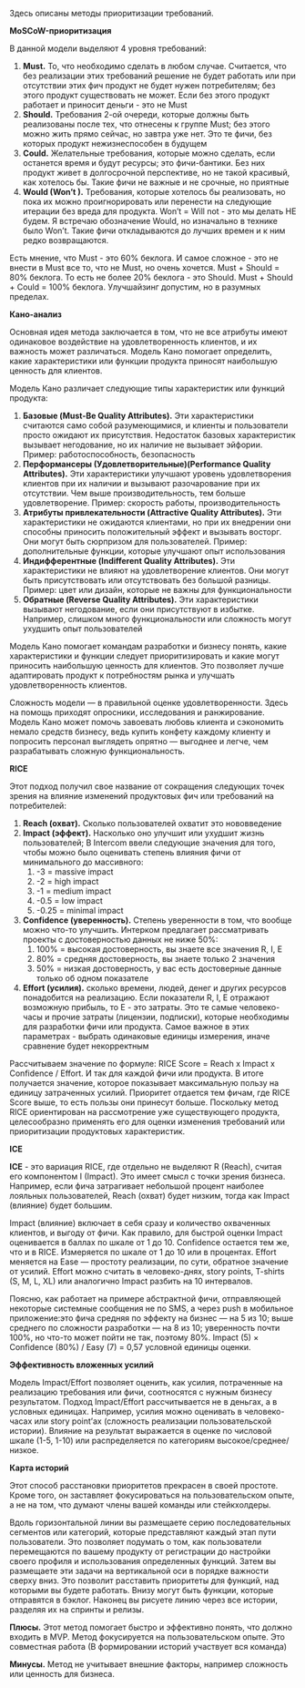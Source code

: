 Здесь описаны методы приоритизации требований.

 **MoSCoW-приоритизация**

В данной модели выделяют 4 уровня требований:
1) **Must.** То, что необходимо сделать в любом случае. Считается, что без реализации этих требований решение не будет работать или при отсутствии этих фич продукт не будет нужен потребителям; без этого продукт существовать не может. Если без этого продукт работает и приносит деньги - это не Must
2) **Should.** Требования 2-ой очереди, которые должны быть реализованы после тех, что отнесены к группе Must; без этого можно жить прямо сейчас, но завтра уже нет. Это те фичи, без которых продукт нежизнеспособен в будущем
3) **Could.** Желательные требования, которые можно сделать, если останется время и будут ресурсы; это фичи-бантики. Без них продукт живет в долгосрочной перспективе, но не такой красивый, как хотелось бы. Такие фичи не важные и не срочные, но приятные
4) **Would (Won’t ).** Требования, которые хотелось бы реализовать, но пока их можно проигнорировать или перенести на следующие итерации без вреда для продукта. Won’t = Will not - это мы делать НЕ будем. Я встречаю обозначение Would, но изначально в технике было Won’t. Такие фичи откладываются до лучших времен и к ним редко возвращаются.

Есть мнение, что Must - это 60% беклога. И самое сложное - это не внести в Must все то, что не Must, но очень хочется. Must + Should = 80% беклога. То есть не более 20% беклога - это Should. Must + Should + Could = 100% беклога. Улучшайзинг допустим, но в разумных пределах.

**Кано-анализ**

Основная идея метода заключается в том, что не все атрибуты имеют одинаковое воздействие на удовлетворенность клиентов, и их важность может различаться. Модель Кано помогает определить, какие характеристики или функции продукта приносят наибольшую ценность для клиентов.

Модель Кано различает следующие типы характеристик или функций продукта:
1) **Базовые (Must-Be Quality Attributes).** Эти характеристики считаются само собой разумеющимися, и клиенты и пользователи просто ожидают их присутствия. Недостаток базовых характеристик вызывает негодование, но их наличие не вызывает эйфории. Пример: работоспособность, безопасность
2) **Перформансеры (Удовлетворительные)(Performance Quality Attributes).** Эти характеристики улучшают уровень удовлетворения клиентов при их наличии и вызывают разочарование при их отсутствии. Чем выше производительность, тем больше удовлетворение. Пример: скорость работы, производительность
3) **Атрибуты привлекательности (Attractive Quality Attributes).** Эти характеристики не ожидаются клиентами, но при их внедрении они способны приносить положительный эффект и вызывать восторг. Они могут быть сюрпризом для пользователей. Пример: дополнительные функции, которые улучшают опыт использования
4) **Индифферентные (Indifferent Quality Attributes).** Эти характеристики не влияют на удовлетворение клиентов. Они могут быть присутствовать или отсутствовать без большой разницы. Пример: цвет или дизайн, которые не важны для функциональности
5) **Обратные (Reverse Quality Attributes).** Эти характеристики вызывают негодование, если они присутствуют в избытке. Например, слишком много функциональности или сложность могут ухудшить опыт пользователей

Модель Кано помогает командам разработки и бизнесу понять, какие характеристики и функции следует приоритизировать и какие могут приносить наибольшую ценность для клиентов. Это позволяет лучше адаптировать продукт к потребностям рынка и улучшать удовлетворенность клиентов.

Сложность модели — в правильной оценке удовлетворенности. Здесь на помощь приходят опросники, исследования и ранжирование. Модель Кано может помочь завоевать любовь клиента и сэкономить немало средств бизнесу, ведь купить конфету каждому клиенту и попросить персонал выглядеть опрятно — выгоднее и легче, чем разрабатывать сложную функциональность.

**RICE**

Этот подход получил свое название от сокращения следующих точек зрения на влияние изменений продуктовых фич или требований на потребителей:
1) **Reach (охват).** Сколько пользователей охватит это нововведение
2) **Impact (эффект).** Насколько оно улучшит или ухудшит жизнь пользователей; В Intercom ввели следующие значения для того, чтобы можно было оценивать степень влияния фичи от минимального до массивного:
	1) -3 = massive impact
	2) -2 = high impact
	3) -1 = medium impact
	4) -0.5 = low impact
	5) -0.25 = minimal impact
3) **Confidence (уверенность).** Степень уверенности в том, что вообще можно что-то улучшить. Интерком предлагает рассматривать проекты с достоверностью данных не ниже 50%:
	1) 100% = высокая достоверность, вы знаете все значения R, I, E
	2) 80% = средняя достоверность, вы знаете только 2 значения
	3) 50% = низкая достоверность, у вас есть достоверные данные только об одном показателе
4) **Effort (усилия).**  сколько времени, людей, денег и других ресурсов понадобится на реализацию. Если показатели R, I, E отражают возможную прибыль, то E - это затраты. Это те самые человеко-часы и прочие затраты (лицензии, подписки), которые необходимы для разработки фичи или продукта. Самое важное в этих параметрах - выбрать одинаковые единицы измерения, иначе сравнение будет некорректным

Рассчитываем значение по формуле: RICE Score = Reach x Impact x Confidence / Effort. И так для каждой фичи или продукта. В итоге получается значение, которое показывает максимальную пользу на единицу затраченных усилий. Приоритет отдается тем фичам, где RICE Score выше, то есть пользы они принесут больше. Поскольку метод RICE ориентирован на рассмотрение уже существующего продукта, целесообразно применять его для оценки изменения требований или приоритизации продуктовых характеристик.

**ICE**

**ICE** - это вариация RICE, где отдельно не выделяют R (Reach), считая его компонентом I (Impact). Это имеет смысл с точки зрения бизнеса. Например, если фича затрагивает небольшой процент наиболее лояльных пользователей, Reach (охват) будет низким, тогда как Impact (влияние) будет большим.

Impact (влияние) включает в себя сразу и количество охваченных клиентов, и выгоду от фичи. Как правило, для быстрой оценки Impact оценивается в баллах по шкале от 1 до 10. Confidence остается тем же, что и в RICE. Измеряется по шкале от 1 до 10 или в процентах. Effort меняется на Ease — простоту реализации, по сути, обратное значение от усилий. Effort можно считать в человеко-днях, story points, T-shirts (S, M, L, XL) или аналогично Impact разбить на 10 интервалов.

Поясню, как работает на примере абстрактной фичи, отправляющей некоторые системные сообщения не по SMS, а через push в мобильное приложение:это фича средняя по эффекту на бизнес — на 5 из 10; выше среднего по сложности разработки — на 8 из 10; уверенность почти 100%, но что-то может пойти не так, поэтому 80%. Impact (5) × Confidence (80%) / Easy (7) = 0,57 условной единицы оценки.

**Эффективность вложенных усилий**

Модель Impact/Effort позволяет оценить, как усилия, потраченные на реализацию требования или фичи, соотносятся с нужным бизнесу результатом. Подход Impact/Effort рассчитывается не в деньгах, а в условных единицах. Например, усилия можно оценивать в человеко-часах или story point’ах (сложность реализации пользовательской истории). Влияние на результат выражается в оценке по числовой шкале (1-5, 1-10) или распределяется по категориям высокое/среднее/низкое.

**Карта историй**

Этот способ расстановки приоритетов прекрасен в своей простоте. Кроме того, он заставляет фокусироваться на пользовательском опыте, а не на том, что думают члены вашей команды или стейкхолдеры.

Вдоль горизонтальной линии вы размещаете серию последовательных сегментов или категорий, которые представляют каждый этап пути пользователи. Это позволяет подумать о том, как пользователи перемещаются по вашему продукту от регистрации до настройки своего профиля и использования определенных функций. Затем вы размещаете эти задачи на вертикальной оси в порядке важности сверху вниз. Это позволит расставить приоритеты для функций, над которыми вы будете работать. Внизу могут быть функции, которые отправятся в бэклог. Наконец вы рисуете линию через все истории, разделяя их на спринты и релизы.

**Плюсы.** Этот метод помогает быстро и эффективно понять, что должно входить в MVP. Метод фокусируется на пользовательском опыте. Это совместная работа (В формировании историй участвует вся команда)

**Минусы.** Метод не учитывает внешние факторы, например сложность или ценность для бизнеса.